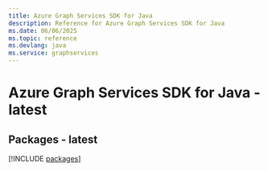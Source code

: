 ```yaml
---
title: Azure Graph Services SDK for Java
description: Reference for Azure Graph Services SDK for Java
ms.date: 06/06/2025
ms.topic: reference
ms.devlang: java
ms.service: graphservices
---
```

# Azure Graph Services SDK for Java - latest
## Packages - latest
[!INCLUDE [packages](graph-services-index.md)]
